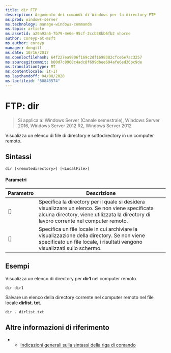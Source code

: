 ```yaml
---
title: dir FTP
description: Argomento dei comandi di Windows per la directory FTP
ms.prod: windows-server
ms.technology: manage-windows-commands
ms.topic: article
ms.assetid: a29a92a5-7b79-4e6e-95cf-2ccb38bb6fb2 vhorne
author: coreyp-at-msft
ms.author: coreyp
manager: dongill
ms.date: 10/16/2017
ms.openlocfilehash: 64f227ea9806f169c2df1698382cfce6e7ac3257
ms.sourcegitcommit: b00d7c8968c4adc8f699dbee694afe6ed36bc9de
ms.translationtype: MT
ms.contentlocale: it-IT
ms.lasthandoff: 04/08/2020
ms.locfileid: "80843574"
---
```

# <a name="ftp-dir"></a>FTP: dir

>Si applica a: Windows Server (Canale semestrale), Windows Server 2016, Windows Server 2012 R2, Windows Server 2012

Visualizza un elenco di file di directory e sottodirectory in un computer remoto.   
## <a name="syntax"></a>Sintassi  
```  
dir [<remotedirectory>] [<LocalFile>]  
```  
#### <a name="parameters"></a>Parametri  
|Parametro|Descrizione|  
|-------|--------|  
|[<remotedirectory>]|Specifica la directory per il quale si desidera visualizzare un elenco. Se non viene specificata alcuna directory, viene utilizzata la directory di lavoro corrente nel computer remoto.|  
|[<LocalFile>]|Specifica un file locale in cui archiviare la visualizzazione della directory. Se non viene specificato un file locale, i risultati vengono visualizzati sullo schermo.|  
## <a name="examples"></a><a name=BKMK_Examples></a>Esempi  
Visualizza un elenco di directory per **dir1** nel computer remoto.  
```  
dir dir1  
```  
Salvare un elenco della directory corrente nel computer remoto nel file locale **dirlist. txt**.  
```  
dir . dirlist.txt  
```  
## <a name="additional-references"></a>Altre informazioni di riferimento  
-   - [Indicazioni generali sulla sintassi della riga di comando](command-line-syntax-key.md)  
